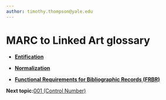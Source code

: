 ```yaml
---
author: timothy.thompson@yale.edu
---
```


# MARC to Linked Art glossary

-   **[Entification](../glossary/entification.md)**  

-   **[Normalization](../glossary/normalization.md)**  

-   **[Functional Requirements for Bibliographic Records \(FRBR\)](../glossary/frbr.md)**  


**Next topic:**[001 \(Control Number\)](../tables/001_bib_table.md)

